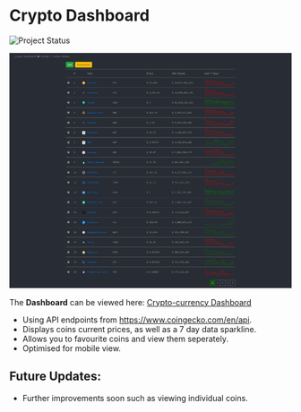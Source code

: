 # Crypto Dashboard

![Project Status](https://img.shields.io/badge/Project%20Status-Complete-green?style=for-the-badge&logo=github)

![preview](https://github.com/JAhimaz/crypto-dashboard/blob/Assessment/images/preview.png)

The **Dashboard** can be viewed here: 
[Crypto-currency Dashboard](https://jahimaz.github.io/crypto-dashboard/)

- Using API endpoints from https://www.coingecko.com/en/api.
- Displays coins current prices, as well as a 7 day data sparkline.
- Allows you to favourite coins and view them seperately.
- Optimised for mobile view.

## Future Updates:
- Further improvements soon such as viewing individual coins.
